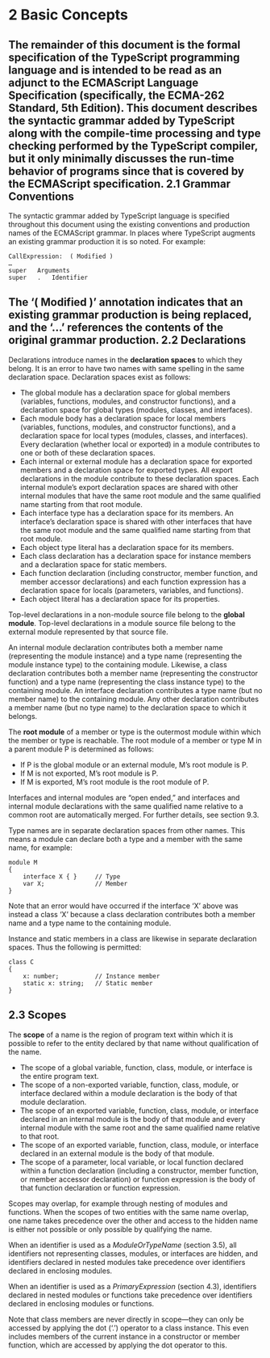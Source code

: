 2 Basic Concepts
===
The remainder of this document is the formal specification of the TypeScript programming language and is intended to be read as an adjunct to the ECMAScript Language Specification (specifically, the ECMA-262 Standard, 5th Edition). This document describes the syntactic grammar added by TypeScript along with the compile-time processing and type checking performed by the TypeScript compiler, but it only minimally discusses the run-time behavior of programs since that is covered by the ECMAScript specification.
2.1	Grammar Conventions
---
The syntactic grammar added by TypeScript language is specified throughout this document using the existing conventions and production names of the ECMAScript grammar. In places where TypeScript augments an existing grammar production it is so noted. For example:

	CallExpression:  ( Modified )
	…
	super   Arguments
	super   .   Identifier
The ‘( Modified )’ annotation indicates that an existing grammar production is being replaced, and the ‘…’ references the contents of the original grammar production.
2.2	Declarations
---
Declarations introduce names in the **declaration spaces** to which they belong. It is an error to have two names with same spelling in the same declaration space. Declaration spaces exist as follows:

+ The global module has a declaration space for global members (variables, functions, modules, and constructor functions), and a declaration space for global types (modules, classes, and interfaces).
+ Each module body has a declaration space for local members (variables, functions, modules, and constructor functions), and a declaration space for local types (modules, classes, and interfaces). Every declaration (whether local or exported) in a module contributes to one or both of these declaration spaces.
+ Each internal or external module has a declaration space for exported members and a declaration space for exported types. All export declarations in the module contribute to these declaration spaces. Each internal module’s export declaration spaces are shared with other internal modules that have the same root module and the same qualified name starting from that root module.
+ Each interface type has a declaration space for its members. An interface’s declaration space is shared with other interfaces that have the same root module and the same qualified name starting from that root module.
+ Each object type literal has a declaration space for its members.
+ Each class declaration has a declaration space for instance members and a declaration space for static members.
+ Each function declaration (including constructor, member function, and member accessor declarations) and each function expression has a declaration space for locals (parameters, variables, and functions).
+ Each object literal has a declaration space for its properties.

Top-level declarations in a non-module source file belong to the **global module**. Top-level declarations in a module source file belong to the external module represented by that source file.

An internal module declaration contributes both a member name (representing the module instance) and a type name (representing the module instance type) to the containing module. Likewise, a class declaration contributes both a member name (representing the constructor function) and a type name (representing the class instance type) to the containing module. An interface declaration contributes a type name (but no member name) to the containing module. Any other declaration contributes a member name (but no type name) to the declaration space to which it belongs.

The **root module** of a member or type is the outermost module within which the member or type is reachable. The root module of a member or type M in a parent module P is determined as follows:

+ If P is the global module or an external module, M’s root module is P.
+ If M is not exported, M’s root module is P.
+ If M is exported, M’s root module is the root module of P.

Interfaces and internal modules are “open ended,” and interfaces and internal module declarations with the same qualified name relative to a common root are automatically merged. For further details, see section 9.3.

Type names are in separate declaration spaces from other names. This means a module can declare both a type and a member with the same name, for example:

	module M
	{
    	interface X { }     // Type
    	var X;              // Member
	}
Note that an error would have occurred if the interface ‘X’ above was instead a class ‘X’ because a class declaration contributes both a member name and a type name to the containing module.

Instance and static members in a class are likewise in separate declaration spaces. Thus the following is permitted:

	class C
	{
    	x: number;          // Instance member
    	static x: string;   // Static member
	}

2.3	Scopes
---
The **scope** of a name is the region of program text within which it is possible to refer to the entity declared by that name without qualification of the name.

+ The scope of a global variable, function, class, module, or interface is the entire program text.
+ The scope of a non-exported variable, function, class, module, or interface declared within a module declaration is the body of that module declaration.
+ The scope of an exported variable, function, class, module, or interface declared in an internal module is the body of that module and every internal module with the same root and the same qualified name relative to that root.
+ The scope of an exported variable, function, class, module, or interface declared in an external module is the body of that module.
+ The scope of a parameter, local variable, or local function declared within a function declaration (including a constructor, member function, or member accessor declaration) or function expression is the body of that function declaration or function expression.

Scopes may overlap, for example through nesting of modules and functions. When the scopes of two entities with the same name overlap, one name takes precedence over the other and access to the hidden name is either not possible or only possible by qualifying the name.

When an identifier is used as a *ModuleOrTypeName* (section 3.5), all identifiers not representing classes, modules, or interfaces are hidden, and identifiers declared in nested modules take precedence over identifiers declared in enclosing modules.

When an identifier is used as a *PrimaryExpression* (section 4.3), identifiers declared in nested modules or functions take precedence over identifiers declared in enclosing modules or functions.

Note that class members are never directly in scope—they can only be accessed by applying the dot (‘.’) operator to a class instance. This even includes members of the current instance in a constructor or member function, which are accessed by applying the dot operator to this.


